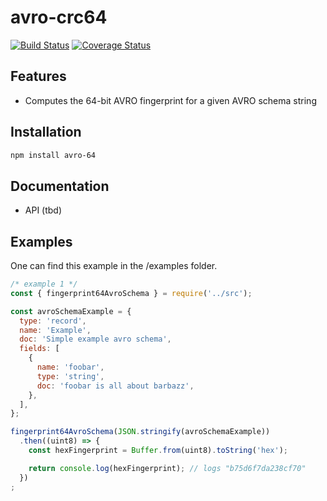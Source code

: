 # avro-crc64
[![Build Status](https://travis-ci.org/spikepanx/avro-crc64.svg?branch=master)](https://travis-ci.org/spikepanx/avro-crc64)
[![Coverage Status](https://coveralls.io/repos/github/spikepanx/avro-crc64/badge.svg?branch=master)](https://coveralls.io/github/spikepanx/avro-crc64?branch=master)


## Features
- Computes the 64-bit AVRO fingerprint for a given AVRO schema string

## Installation
```bash
npm install avro-64
```

## Documentation
- API (tbd)

## Examples

One can find this example in the /examples folder.

```js
/* example 1 */
const { fingerprint64AvroSchema } = require('../src');

const avroSchemaExample = {
  type: 'record',
  name: 'Example',
  doc: 'Simple example avro schema',
  fields: [
    {
      name: 'foobar',
      type: 'string',
      doc: 'foobar is all about barbazz',
    },
  ],
};

fingerprint64AvroSchema(JSON.stringify(avroSchemaExample))
  .then((uint8) => {
    const hexFingerprint = Buffer.from(uint8).toString('hex');

    return console.log(hexFingerprint); // logs "b75d6f7da238cf70"
  })
;
```
